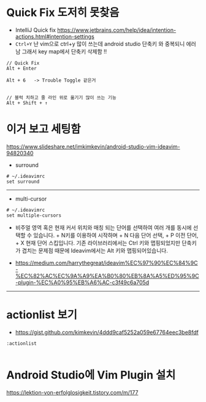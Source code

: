 # Quick Fix 도저히 못찾음 
- IntelliJ Quick fix https://www.jetbrains.com/help/idea/intention-actions.html#intention-settings
- ```Ctrl+Y```  난 vim으로 ctrl+y 많이 쓰는데 android studio 단축키 와 중복되니 에러남 그래서 key map에서 단축키 삭제함 !!
```
// Quick Fix
Alt + Enter

Alt + 6   -> Trouble Toggle 같은거


// 블럭 치하고 줄 라인 위로 옮기기 많이 쓰는 기능
Alt + Shift + ↑
```


# 이거 보고 세팅함 

https://www.slideshare.net/imkimkevin/android-studio-vim-ideavim-94820340

- surround
```
# ~/.ideavimrc
set surround
```
<hr>

- multi-cursor

```
# ~/.ideavimrc
set multiple-cursors
```
- 비주얼 영역 혹은 현재 커서 위치와 매칭 되는 단어를 선택하여 여러 개를 동시에 선택할 수 있습니다. <Alt> + N키를 이용하여 시작하며 <Alt> + N 다음 단어 선택, <Alt> + P 이전 단어, <ALT> + X 현재 단어 스킵입니다. 기존 라이브러리에서는 Ctrl 키와 맵핑되었지만 단축키가 겹치는 문제점 때문에 Ideavim에서는 Alt 키와 맵핑되어있습니다.

- https://medium.com/harrythegreat/ideavim%EC%97%90%EC%84%9C-%EC%82%AC%EC%9A%A9%EA%B0%80%EB%8A%A5%ED%95%9C-plugin-%EC%A0%95%EB%A6%AC-c3f49c6a705d

<hr>

# actionlist 보기 
- https://gist.github.com/kimkevin/4ddd9caf5252a059e67764eec3be8fdf

```
:actionlist
  
```


# Android Studio에 Vim Plugin 설치 

https://lektion-von-erfolglosigkeit.tistory.com/m/177
